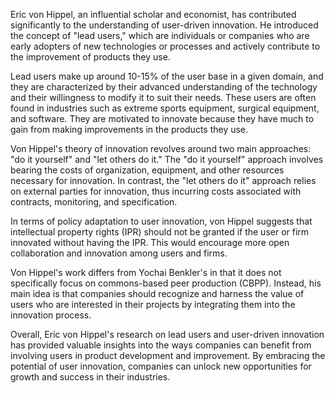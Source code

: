 Eric von Hippel, an influential scholar and economist, has contributed significantly to the understanding of user-driven innovation. He introduced the concept of "lead users," which are individuals or companies who are early adopters of new technologies or processes and actively contribute to the improvement of products they use.

Lead users make up around 10-15% of the user base in a given domain, and they are characterized by their advanced understanding of the technology and their willingness to modify it to suit their needs. These users are often found in industries such as extreme sports equipment, surgical equipment, and software. They are motivated to innovate because they have much to gain from making improvements in the products they use.

Von Hippel's theory of innovation revolves around two main approaches: "do it yourself" and "let others do it." The "do it yourself" approach involves bearing the costs of organization, equipment, and other resources necessary for innovation. In contrast, the "let others do it" approach relies on external parties for innovation, thus incurring costs associated with contracts, monitoring, and specification.

In terms of policy adaptation to user innovation, von Hippel suggests that intellectual property rights (IPR) should not be granted if the user or firm innovated without having the IPR. This would encourage more open collaboration and innovation among users and firms.

Von Hippel's work differs from Yochai Benkler's in that it does not specifically focus on commons-based peer production (CBPP). Instead, his main idea is that companies should recognize and harness the value of users who are interested in their projects by integrating them into the innovation process.

Overall, Eric von Hippel's research on lead users and user-driven innovation has provided valuable insights into the ways companies can benefit from involving users in product development and improvement. By embracing the potential of user innovation, companies can unlock new opportunities for growth and success in their industries.
